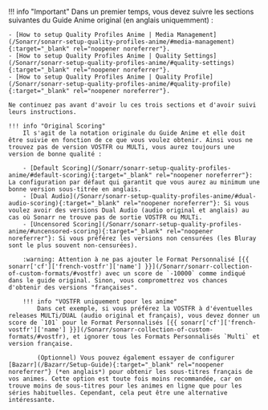 !!! info "Important"
    Dans un premier temps, vous devez suivre les sections suivantes du Guide Anime original (en anglais uniquemment) :

    - [How to setup Quality Profiles Anime | Media Management](/Sonarr/sonarr-setup-quality-profiles-anime/#media-management){:target="_blank" rel="noopener noreferrer"}.
    - [How to setup Quality Profiles Anime | Quality Settings](/Sonarr/sonarr-setup-quality-profiles-anime/#quality-settings){:target="_blank" rel="noopener noreferrer"}.
    - [How to setup Quality Profiles Anime | Quality Profile](/Sonarr/sonarr-setup-quality-profiles-anime/#quality-profile){:target="_blank" rel="noopener noreferrer"}.

    Ne continuez pas avant d'avoir lu ces trois sections et d'avoir suivi leurs instructions.

    !!! info "Original Scoring"
        Il s'agit de la notation originale du Guide Anime et elle doit être suivie en fonction de ce que vous voulez obtenir. Ainsi vous ne trouvez pas de version VOSTFR ou MULTi, vous aurez toujours une version de bonne qualité :

        - [Default Scoring](/Sonarr/sonarr-setup-quality-profiles-anime/#default-scoring){:target="_blank" rel="noopener noreferrer"}: La configuration par défaut qui garantit que vous aurez au minimum une bonne version sous-titrée en anglais.
        - [Dual Audio](/Sonarr/sonarr-setup-quality-profiles-anime/#dual-audio-scoring){:target="_blank" rel="noopener noreferrer"}: Si vous voulez avoir des versions Dual Audio (audio original et anglais) au cas où Sonarr ne trouve pas de sortie VOSTFR ou MULTi.
        - [Uncensored Scoring](/Sonarr/sonarr-setup-quality-profiles-anime/#uncensored-scoring){:target="_blank" rel="noopener noreferrer"}: Si vous préférez les versions non censurées (les Bluray sont le plus souvent non-censurées).

        :warning: Attention à ne pas ajouter le Format Personnalisé [{{ sonarr['cf']['french-vostfr']['name'] }}](/Sonarr/sonarr-collection-of-custom-formats/#vostfr) avec un score de `-10000` comme indiqué dans le guide original. Sinon, vous compromettrez vos chances d'obtenir des versions "françaises".

        !!! info "VOSTFR uniquement pour les anime"
            Dans cet exemple, si vous préférez la VOSTFR à d'éventuelles releases MULTi/DUAL (audio original et français), vous devez donner un score de `101` pour le Format Personnalisés [{{ sonarr['cf']['french-vostfr']['name'] }}](/Sonarr/sonarr-collection-of-custom-formats/#vostfr), et ignorer tous les Formats Personnalisés `Multi` et version française.

            (Optionnel) Vous pouvez également essayer de configurer [Bazarr](/Bazarr/Setup-Guide){:target="_blank" rel="noopener noreferrer"} (*en anglais*) pour obtenir les sous-titres français de vos animes. Cette option est toute fois moins recommandée, car on trouve moins de sous-titres pour les animes en ligne que pour les séries habituelles. Cependant, cela peut être une alternative intéressante.
